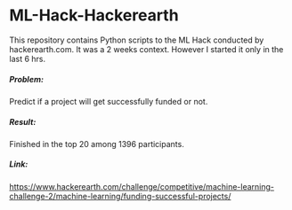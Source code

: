 # ML-Hack-Hackerearth

This repository contains Python scripts to the ML Hack conducted by hackerearth.com. It was a 2 weeks context. However I started it only in the last 6 hrs.

##### Problem:
Predict if a project will get successfully funded or not.

##### Result:
Finished in the top 20 among 1396 participants.

##### Link:
 https://www.hackerearth.com/challenge/competitive/machine-learning-challenge-2/machine-learning/funding-successful-projects/
